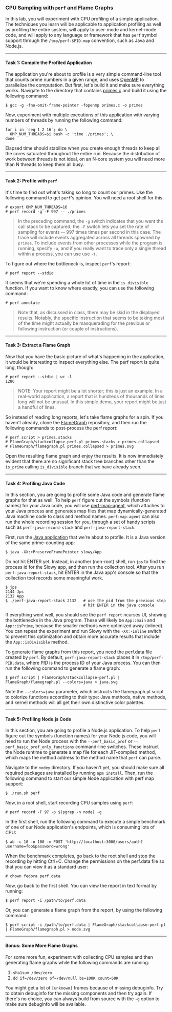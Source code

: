 ### CPU Sampling with `perf` and Flame Graphs

In this lab, you will experiment with CPU profiling of a simple application. The techniques you learn will be applicable to application profiling as well as profiling the entire system, will apply to user-mode and kernel-mode code, and will apply to any language or framework that has `perf` symbol support through the `/tmp/perf-$PID.map` convention, such as Java and Node.js.

- - -

#### Task 1: Compile the Profiled Application

The application you're about to profile is a very simple command-line tool that counts prime numbers in a given range, and uses [OpenMP](http://www.openmp.org) to parallelize the computation. But first, let's build it and make sure everything works. Navigate to the directory that contains [primes.c](primes.c) and build it using the following command:

```
$ gcc -g -fno-omit-frame-pointer -fopenmp primes.c -o primes
```

Now, experiment with multiple executions of this application with varying numbers of threads by running the following command:

```
for i in `seq 1 2 16`; do \
  OMP_NUM_THREADS=$i bash -c 'time ./primes'; \
done
```

Elapsed time should stabilize when you create enough threads to keep all the cores saturated throughout the entire run. Because the distribution of work between threads is not ideal, on an N-core system you will need more than N threads to keep them all busy.

- - -

#### Task 2: Profile with `perf`

It's time to find out what's taking so long to count our primes. Use the following command to get `perf`'s opinion. You will need a root shell for this.

```
# export OMP_NUM_THREADS=16
# perf record -g -F 997 -- ./primes
```

> In the preceding command, the `-g` switch indicates that you want the call stack to be captured; the `-F` switch lets you set the rate of sampling for events -- 997 times times per second in this case.
> The trace will include events aggregated across all threads spawned by `primes`. To include events from other processes while the program is running, specify `-a`, and if you really want
> to trace only a single thread within a process, you can use use `-t`.

To figure out where the bottleneck is, inspect `perf`'s report:

```
# perf report --stdio
```

It seems that we're spending a whole lot of time in the `is_divisible` function. If you want to know where exactly, you can use the following command:

```
# perf annotate
```

> Note that, as discussed in class, there may be skid in the displayed results. Notably, the specific instruction that seems to be taking most of the time might actually be masquerading for the previous or following instruction (or couple of instructions).

- - -

#### Task 3: Extract a Flame Graph

Now that you have the basic picture of what's happening in the application, it would be interesting to inspect everything else. The perf report is quite long, though:

```
# perf report --stdio | wc -l
1286
```

> NOTE: Your report might be a lot shorter; this is just an example. In a real-world application, a report that is hundreds of thousands of lines long will not be unusual. In this simple demo, your report might be just a handful of lines.

So instead of reading long reports, let's take flame graphs for a spin. If you haven't already, clone the [FlameGraph](https://github.com/BrendanGregg/FlameGraph) repository, and then run the following commands to post-process the perf report:

```
# perf script > primes.stacks
# FlameGraph/stackcollapse-perf.pl primes.stacks > primes.collapsed
# FlameGraph/flamegraph.pl primes.collapsed > primes.svg
```

Open the resulting flame graph and enjoy the results. It is now immediately evident that there are no significant stack tree branches other than the `is_prime` calling `is_divisible` branch that we have already seen.

- - -

#### Task 4: Profiling Java Code

In this section, you are going to profile some Java code and generate flame graphs for that as well. To help `perf` figure out the symbols (function names) for your Java code, you will use [perf-map-agent](https://github.com/jrudolph/perf-map-agent), which attaches to your Java process and generates map files that map dynamically-generated Java machine code to class and method names. `perf-map-agent` can also run the whole recording session for you, through a set of handy scripts such as
`perf-java-record-stack` and `perf-java-report-stack`.

First, run the [Java application](slowy/Slowy.java) that we're about to profile. It is a Java version of the same prime-counting app:

```
$ java -XX:+PreserveFramePointer slowy/App
```

Do not hit ENTER yet. Instead, in another (non-root) shell, run `jps` to find the process id for the Slowy app, and then run the collection tool. After you run `perf-java-report-stack`, hit ENTER in the Java app's console so that the collection tool records some meaningful work.

```
$ jps
2144 Jps
2132 App
$ ./perf-java-report-stack 2132   # use the pid from the previous step
                                  # hit ENTER in the java console
```

If everything went well, you should see the `perf report` ncurses UI, showing the bottlenecks in the Java program. These will likely be `App::main` and `App::isPrime`, because the smaller methods were optimized away (inlined). You can repeat the experiment and run Slowy with the `-XX:-Inline` switch to prevent this optimization and obtain more accurate results that include the `App::isDivisible` method.

To generate flame graphs from this report, you need the perf.data file created by `perf`. By default, `perf-java-report-stack` places it in `/tmp/perf-PID.data`, where _PID_ is the process ID of your Java process. You can then run the following command to generate a flame graph:

```
$ perf script | FlameGraph/stackcollapse-perf.pl | FlameGraph/flamegraph.pl --colors=java > java.svg
```

Note the `--colors=java` parameter, which instructs the flamegraph.pl script to colorize functions according to their type: Java methods, native methods, and kernel methods will all get their own distinctive color palettes.

- - -

#### Task 5: Profiling Node.js Code

In this section, you are going to profile a Node.js application. To help `perf` figure out the symbols (function names) for your Node.js code, you will need to run the Node process with the `--perf_basic_prof` or `--perf_basic_prof_only_functions` command-line switches. These instruct the Node runtime to generate a map file for each JIT-compiled method, which maps the method address to the method name that `perf` can parse.

Navigate to the `nodey` directory. If you haven't yet, you should make sure all required packages are installed by running `npm install`. Then, run the following command to start our simple Node application with perf map support:

```
$ ./run.sh perf
```

Now, in a root shell, start recording CPU samples using `perf`:

```
# perf record -F 97 -p $(pgrep -n node) -g
```

In the first shell, run the following command to execute a simple benchmark of one of our Node application's endpoints, which is consuming lots of CPU:

```
$ ab -c 10 -n 100 -m POST 'http://localhost:3000/users/auth?username=foo&password=wrong'
```

When the benchmark completes, go back to the root shell and stop the recording by hitting Ctrl+C. Change the permissions on the perf.data file so that you can view it as a standard user:

```
# chown fedora perf.data
```

Now, go back to the first shell. You can view the report in text format by running:

```
$ perf report -i /path/to/perf.data
```

Or, you can generate a flame graph from the report, by using the following command:

```
$ perf script -i /path/to/perf.data | FlameGraph/stackcollapse-perf.pl | FlameGraph/flamegraph.pl > node.svg 
```

- - -

#### Bonus: Some More Flame Graphs

For some more fun, experiment with collecting CPU samples and then generating flame graphs while the following commands are running:

1. `sha1sum /dev/zero`
1. `dd if=/dev/zero of=/dev/null bs=100K count=50K`

You might get a lot of `[unknown]` frames because of missing debuginfo. Try to obtain debuginfo for the missing components and then try again. If there's no choice, you can always build from source with the `-g` option to make sure debuginfo will be available.
